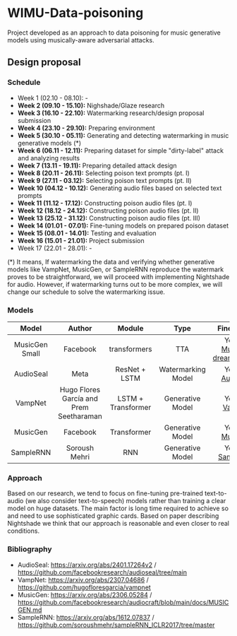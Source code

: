# WIMU-Data-poisoning
Project developed as an approach to data poisoning for music generative models using musically-aware adversarial attacks.
## Design proposal
### Schedule
- Week 1 (02.10 - 08.10): - 
- **Week 2 (09.10 - 15.10):** Nighshade/Glaze research
- **Week 3 (16.10 - 22.10):** Watermarking research/design proposal submission
- **Week 4 (23.10 - 29.10):** Preparing environment
- **Week 5 (30.10 - 05.11):** Generating and detecting watermarking in music generative models (*)
- **Week 6 (06.11 - 12.11):** Preparing dataset for simple "dirty-label" attack and analyzing results
- **Week 7 (13.11 - 19.11):** Preparing detailed attack design 
- **Week 8 (20.11 - 26.11):** Selecting poison text prompts (pt. I)
- **Week 9 (27.11 - 03.12):** Selecting poison text prompts (pt. II)
- **Week 10 (04.12 - 10.12):** Generating audio files based on selected text prompts
- **Week 11 (11.12 - 17.12):** Constructing poison audio files (pt. I)
- **Week 12 (18.12 - 24.12):** Constructing poison audio files (pt. II)
- **Week 13 (25.12 - 31.12):** Constructing poison audio files (pt. III)
- **Week 14 (01.01 - 07.01):** Fine-tuning models on prepared poison dataset
- **Week 15 (08.01 - 14.01):** Testing and evaluation 
- **Week 16 (15.01 - 21.01):** Project submission
- Week 17 (22.01 - 28.01): -

(*) It means, If watermarking the data and verifying whether generative models like VampNet, MusicGen, or SampleRNN reproduce the watermark proves to be straightforward, we will proceed with implementing Nightshade for audio. However, if watermarking turns out to be more complex, we will change our schedule to solve the watermarking issue.
### Models
| **Model** | **Author** | **Module**  | **Type**  | **Fine-tuning**  |
|:-:|:-:|:-:|:-:|:-:|
| MusicGen Small | Facebook  | transformers  | TTA  | Yes, via: [MusicGen dreamboothing](https://github.com/ylacombe/musicgen-dreamboothing)|
|  AudioSeal | Meta   | ResNet + LSTM  |  Watermarking Model | Yes, via: [AudioSeal](https://github.com/facebookresearch/audioseal/blob/main/docs/TRAINING.md)   | 
|  VampNet | Hugo Flores García and Prem Seetharaman  | LSTM + Transformer   | Generative Model  | Yes, via: [VampNet](https://github.com/hugofloresgarcia/vampnet)     |
|  MusicGen | Facebook | Transformer   | Generative Model  | Yes, via: [MusicGen](https://github.com/facebookresearch/audiocraft/blob/main/docs/MUSICGEN.md)       | 
|  SampleRNN | Soroush Mehri  | RNN  | Generative Model  | Yes, via: [SampleRNN](https://github.com/facebookresearch/audiocraft/tree/main)   | 
### Approach
Based on our research, we tend to focus on fine-tuning pre-trained text-to-audio (we also consider text-to-speech) models rather than training a clear model on huge datasets. The main factor is long time required to achieve so and need to use sophisticated graphic cards. Based on paper describing Nightshade we think that our approach is reasonable and even closer to real conditions.

### Bibliography
- AudioSeal: https://arxiv.org/abs/2401.17264v2 / https://github.com/facebookresearch/audioseal/tree/main
- VampNet: https://arxiv.org/abs/2307.04686 / https://github.com/hugofloresgarcia/vampnet
- MusicGen: https://arxiv.org/abs/2306.05284 / https://github.com/facebookresearch/audiocraft/blob/main/docs/MUSICGEN.md
- SampleRNN: https://arxiv.org/abs/1612.07837 / https://github.com/soroushmehr/sampleRNN_ICLR2017/tree/master
